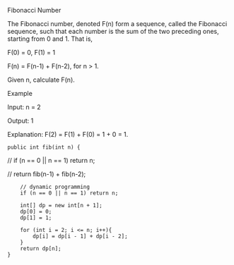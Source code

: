 Fibonacci Number

The Fibonacci number, denoted F(n) form a sequence, called the Fibonacci sequence, such that each number is the sum of the two preceding ones, starting from 0 and 1. That is,

F(0) = 0, F(1) = 1

F(n) = F(n-1) + F(n-2), for n > 1.

Given n, calculate F(n).


Example 

Input: n = 2

Output: 1

Explanation: F(2) = F(1) + F(0) = 1 + 0 = 1.


    public int fib(int n) {
//         if (n == 0 || n == 1) return n;
       
//         return fib(n-1) + fib(n-2);
        
        // dynamic programming
        if (n == 0 || n == 1) return n;
        
        int[] dp = new int[n + 1];
        dp[0] = 0;
        dp[1] = 1;
        
        for (int i = 2; i <= n; i++){
            dp[i] = dp[i - 1] + dp[i - 2];
        }
        return dp[n];
    }
